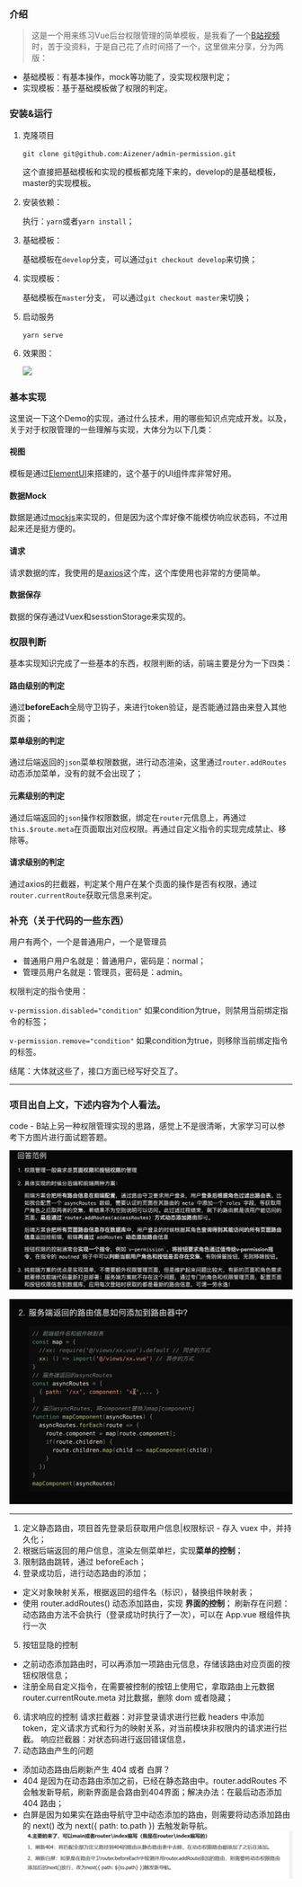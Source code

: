### 介绍

> 这是一个用来练习Vue后台权限管理的简单模板，是我看了一个[B站视频](https://www.bilibili.com/video/BV15Q4y1K79c?t=5306)时，苦于没资料，于是自己花了点时间搭了一个，这里做来分享，分为两版：

* 基础模板：有基本操作，mock等功能了，没实现权限判定；
* 实现模板：基于基础模板做了权限的判定。

### 安装&运行

1. 克隆项目

   `git clone git@github.com:Aizener/admin-permission.git`

   这个直接把基础模板和实现的模板都克隆下来的，develop的是基础模板，master的实现模板。

2. 安装依赖：

   执行：`yarn`或者`yarn install`；

3. 基础模板：

   基础模板在`develop`分支，可以通过`git checkout develop`来切换；

4. 实现模板：

   基础模板在`master`分支， 可以通过`git checkout master`来切换；

5. 启动服务

   `yarn serve`

6. 效果图：

   <img src="https://cdn.jsdelivr.net/gh/aizener/my-imgs@master/permission-demo.png" width="1000px" />

### 基本实现

这里说一下这个Demo的实现，通过什么技术，用的哪些知识点完成开发。以及，关于对于权限管理的一些理解与实现，大体分为以下几类：

#### 视图

模板是通过[ElementUI](https://element.eleme.cn/)来搭建的，这个基于的UI组件库非常好用。

#### 数据Mock

数据是通过[mockjs](http://mockjs.com/)来实现的，但是因为这个库好像不能模仿响应状态码，不过用起来还是挺方便的。

#### 请求

请求数据的库，我使用的是[axios](http://www.axios-js.com/)这个库，这个库使用也非常的方便简单。

#### 数据保存

数据的保存通过Vuex和sesstionStorage来实现的。

### 权限判断

基本实现知识完成了一些基本的东西，权限判断的话，前端主要是分为一下四类：

#### 路由级别的判定

通过**beforeEach**全局守卫钩子，来进行token验证，是否能通过路由来登入其他页面；

#### 菜单级别的判定

通过后端返回的`json`菜单权限数据，进行动态渲染，这里通过`router.addRoutes`动态添加菜单，没有的就不会出现了；

#### 元素级别的判定

通过后端返回的`json`操作权限数据，绑定在`router`元信息上，再通过`this.$route.meta`在页面取出对应权限。再通过自定义指令的实现完成禁止、移除等。

#### 请求级别的判定

通过axios的拦截器，判定某个用户在某个页面的操作是否有权限，通过`router.currentRoute`获取元信息来判定。

### 补充（关于代码的一些东西）

用户有两个，一个是普通用户，一个是管理员

- 普通用户用户名就是：普通用户，密码是：normal；
- 管理员用户名就是：管理员，密码是：admin。

权限判定的指令使用：

`v-permission.disabled="condition"` 如果condition为true，则禁用当前绑定指令的标签；

`v-permission.remove="condition"` 如果condition为true，则移除当前绑定指令的标签。

结尾：大体就这些了，接口方面已经写好交互了。

------

### 项目出自上文，下述内容为个人看法。
code - B站上另一种权限管理实现的思路，感觉上不是很清晰，大家学习可以参考下方图片进行面试题答题。

![](src/assets/control-1.png)

![](src/assets/control-2.png)

------
1. 定义静态路由，项目首先登录后获取用户信息|权限标识 - 存入 vuex 中，并持久化；
2. 根据后端返回的用户信息，渲染左侧菜单栏，实现**菜单的控制**；
3. 限制路由跳转，通过 beforeEach；
4. 登录成功后，进行动态路由的添加；
- 定义对象映射关系，根据返回的组件名（标识），替换组件映射表；
- 使用 router.addRoutes() 动态添加路由，实现 **界面的控制**；
刷新存在问题：动态路由方法不会执行（登录成功时执行了一次），可以在 App.vue 根组件执行一次
5. 按钮显隐的控制
- 之前动态添加路由时，可以再添加一项路由元信息，存储该路由对应页面的按钮权限信息；
- 注册全局自定义指令，在需要被控制的按钮上使用它，拿取路由上元数据 router.currentRoute.meta 对比数据，删除 dom 或者隐藏；
6. 请求响应的控制
请求拦截器：对非登录请求进行拦截 headers 中添加 token，定义请求方式和行为的映射关系，对当前模块非权限内的请求进行拦截。
响应拦截器：对状态码进行返回错误信息，
7. 动态路由产生的问题
- 添加动态路由后刷新产生 404 或者 白屏？
- 404 是因为在动态路由添加之前，已经在静态路由中。router.addRoutes 不会触发新导航，刷新界面是会路由到404界面；解决办法：在最后动态添加 404 路由；
- 白屏是因为如果实在路由导航守卫中动态添加的路由，则需要将动态添加路由的 next() 改为 next({ path: to.path }) 去触发新导航。
![](src/assets/control-3.png)